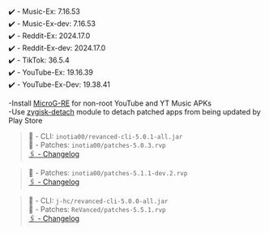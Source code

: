 ✔️ - Music-Ex: 7.16.53  
✔️ - Music-Ex-dev: 7.16.53  
✔️ - Reddit-Ex: 2024.17.0  
✔️ - Reddit-Ex-dev: 2024.17.0  
✔️ - TikTok: 36.5.4  
✔️ - YouTube-Ex: 19.16.39  
✔️ - YouTube-Ex-Dev: 19.38.41  

-Install [MicroG-RE](https://github.com/WSTxda/MicroG-RE/releases) for non-root YouTube and YT Music APKs  
-Use [zygisk-detach](https://github.com/j-hc/zygisk-detach) module to detach patched apps from being updated by Play Store
  
> 🚀 - CLI: `inotia00/revanced-cli-5.0.1-all.jar`  
> 🚀 - Patches: `inotia00/patches-5.0.3.rvp`  
[🖇 - Changelog](https://github.com/inotia00/revanced-patches/releases/tag/v5.0.3)

> 🚀 - Patches: `inotia00/patches-5.1.1-dev.2.rvp`  
[🖇 - Changelog](https://github.com/inotia00/revanced-patches/releases/tag/v5.1.1-dev.2)

> 🚀 - CLI: `j-hc/revanced-cli-5.0.0-all.jar`  
> 🚀 - Patches: `ReVanced/patches-5.5.1.rvp`  
[🖇 - Changelog](https://github.com/ReVanced/revanced-patches/releases/tag/v5.5.1)  
